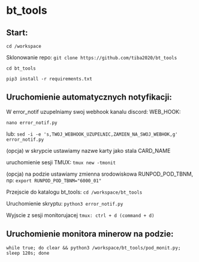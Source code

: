 # bt_tools

## Start:

`cd /workspace`

Sklonowanie repo:
`git clone https://github.com/tiba2020/bt_tools`

`cd bt_tools`

`pip3 install -r requirements.txt`

## Uruchomienie automatycznych notyfikacji:

W error_notif uzupelniamy swoj webhook kanalu discord: WEB_HOOK:

`nano error_notif.py`

lub: `sed -i -e 's,TWOJ_WEBHOOK_UZUPELNIC,ZAMIEN_NA_SWOJ_WEBHOK,g' error_notif.py`

(opcja) w skrypcie ustawiamy nazwe karty jako stala CARD_NAME

uruchomienie sesji TMUX: `tmux new -tmonit`

(opcja) na podzie ustawiamy zmienna srodowiskowa RUNPOD_POD_TBNM, np: `export RUNPOD_POD_TBNM="6000_01"`

Przejscie do katalogu bt_tools: `cd /workspace/bt_tools`

Uruchomienie skryptu: `python3 error_notif.py`

Wyjscie z sesji monitorujacej `tmux: ctrl + d (command + d)`

## Uruchomienie monitora minerow na podzie:

`while true; do clear && python3 /workspace/bt_tools/pod_monit.py; sleep 120s; done`
